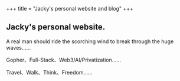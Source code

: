 +++
title = "Jacky's personal website and blog"
+++

## Jacky's personal website.

A real man should ride the scorching wind to break through the huge waves......

Gopher、Full-Stack、Web3/AI/Privatization......

Travel、Walk、Think、Freedom......
